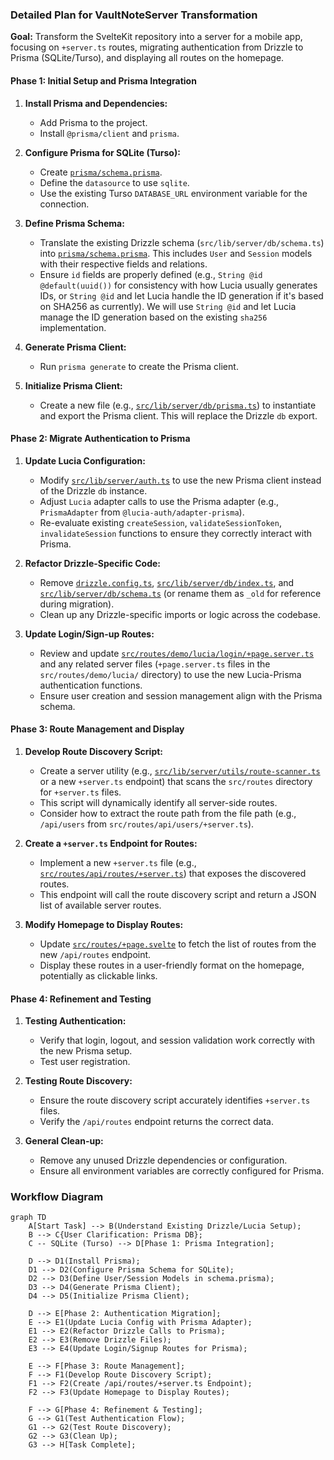 ### Detailed Plan for VaultNoteServer Transformation

**Goal:** Transform the SvelteKit repository into a server for a mobile app, focusing on `+server.ts` routes, migrating authentication from Drizzle to Prisma (SQLite/Turso), and displaying all routes on the homepage.

#### Phase 1: Initial Setup and Prisma Integration

1.  **Install Prisma and Dependencies:**
    *   Add Prisma to the project.
    *   Install `@prisma/client` and `prisma`.

2.  **Configure Prisma for SQLite (Turso):**
    *   Create [`prisma/schema.prisma`](prisma/schema.prisma).
    *   Define the `datasource` to use `sqlite`.
    *   Use the existing Turso `DATABASE_URL` environment variable for the connection.

3.  **Define Prisma Schema:**
    *   Translate the existing Drizzle schema (`src/lib/server/db/schema.ts`) into [`prisma/schema.prisma`](prisma/schema.prisma). This includes `User` and `Session` models with their respective fields and relations.
    *   Ensure `id` fields are properly defined (e.g., `String @id @default(uuid())` for consistency with how Lucia usually generates IDs, or `String @id` and let Lucia handle the ID generation if it's based on SHA256 as currently). We will use `String @id` and let Lucia manage the ID generation based on the existing `sha256` implementation.

4.  **Generate Prisma Client:**
    *   Run `prisma generate` to create the Prisma client.

5.  **Initialize Prisma Client:**
    *   Create a new file (e.g., [`src/lib/server/db/prisma.ts`](src/lib/server/db/prisma.ts)) to instantiate and export the Prisma client. This will replace the Drizzle `db` export.

#### Phase 2: Migrate Authentication to Prisma

1.  **Update Lucia Configuration:**
    *   Modify [`src/lib/server/auth.ts`](src/lib/server/auth.ts) to use the new Prisma client instead of the Drizzle `db` instance.
    *   Adjust `Lucia` adapter calls to use the Prisma adapter (e.g., `PrismaAdapter` from `@lucia-auth/adapter-prisma`).
    *   Re-evaluate existing `createSession`, `validateSessionToken`, `invalidateSession` functions to ensure they correctly interact with Prisma.

2.  **Refactor Drizzle-Specific Code:**
    *   Remove [`drizzle.config.ts`](drizzle.config.ts), [`src/lib/server/db/index.ts`](src/lib/server/db/index.ts), and [`src/lib/server/db/schema.ts`](src/lib/server/db/schema.ts) (or rename them as `_old` for reference during migration).
    *   Clean up any Drizzle-specific imports or logic across the codebase.

3.  **Update Login/Sign-up Routes:**
    *   Review and update [`src/routes/demo/lucia/login/+page.server.ts`](src/routes/demo/lucia/login/+page.server.ts) and any related server files (`+page.server.ts` files in the `src/routes/demo/lucia/` directory) to use the new Lucia-Prisma authentication functions.
    *   Ensure user creation and session management align with the Prisma schema.

#### Phase 3: Route Management and Display

1.  **Develop Route Discovery Script:**
    *   Create a server utility (e.g., [`src/lib/server/utils/route-scanner.ts`](src/lib/server/utils/route-scanner.ts) or a new `+server.ts` endpoint) that scans the `src/routes` directory for `+server.ts` files.
    *   This script will dynamically identify all server-side routes.
    *   Consider how to extract the route path from the file path (e.g., `/api/users` from `src/routes/api/users/+server.ts`).

2.  **Create a `+server.ts` Endpoint for Routes:**
    *   Implement a new `+server.ts` file (e.g., [`src/routes/api/routes/+server.ts`](src/routes/api/routes/+server.ts)) that exposes the discovered routes.
    *   This endpoint will call the route discovery script and return a JSON list of available server routes.

3.  **Modify Homepage to Display Routes:**
    *   Update [`src/routes/+page.svelte`](src/routes/+page.svelte) to fetch the list of routes from the new `/api/routes` endpoint.
    *   Display these routes in a user-friendly format on the homepage, potentially as clickable links.

#### Phase 4: Refinement and Testing

1.  **Testing Authentication:**
    *   Verify that login, logout, and session validation work correctly with the new Prisma setup.
    *   Test user registration.

2.  **Testing Route Discovery:**
    *   Ensure the route discovery script accurately identifies `+server.ts` files.
    *   Verify the `/api/routes` endpoint returns the correct data.

3.  **General Clean-up:**
    *   Remove any unused Drizzle dependencies or configuration.
    *   Ensure all environment variables are correctly configured for Prisma.

### Workflow Diagram

```mermaid
graph TD
    A[Start Task] --> B(Understand Existing Drizzle/Lucia Setup);
    B --> C{User Clarification: Prisma DB};
    C -- SQLite (Turso) --> D[Phase 1: Prisma Integration];

    D --> D1(Install Prisma);
    D1 --> D2(Configure Prisma Schema for SQLite);
    D2 --> D3(Define User/Session Models in schema.prisma);
    D3 --> D4(Generate Prisma Client);
    D4 --> D5(Initialize Prisma Client);

    D --> E[Phase 2: Authentication Migration];
    E --> E1(Update Lucia Config with Prisma Adapter);
    E1 --> E2(Refactor Drizzle Calls to Prisma);
    E2 --> E3(Remove Drizzle Files);
    E3 --> E4(Update Login/Signup Routes for Prisma);

    E --> F[Phase 3: Route Management];
    F --> F1(Develop Route Discovery Script);
    F1 --> F2(Create /api/routes/+server.ts Endpoint);
    F2 --> F3(Update Homepage to Display Routes);

    F --> G[Phase 4: Refinement & Testing];
    G --> G1(Test Authentication Flow);
    G1 --> G2(Test Route Discovery);
    G2 --> G3(Clean Up);
    G3 --> H[Task Complete];
